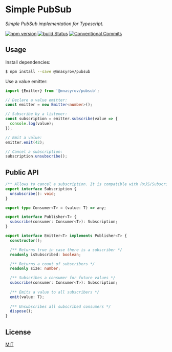 # Simple PubSub

_Simple PubSub implementation for Typescript._

[![npm version](https://badge.fury.io/js/%40mnasyrov%2Fpubsub.svg)](https://www.npmjs.com/@mnasyrov/pubsub)
[![build Status](https://travis-ci.org/mnasyrov/pubsub.svg?branch=master)](https://travis-ci.org/mnasyrov/pubsub)
[![Conventional Commits](https://img.shields.io/badge/Conventional%20Commits-1.0.0-yellow.svg)](https://conventionalcommits.org)

## Usage

Install dependencies:

```bash
$ npm install --save @mnasyrov/pubsub
```

Use a value emitter:

```typescript
import {Emitter} from '@mnasyrov/pubsub';

// Declare a value emitter:
const emitter = new Emitter<number>();

// Subscribe by a listener:
const subscription = emitter.subscribe(value => {
  console.log(value);
});

// Emit a value:
emitter.emit(42);

// Cancel a subscription:
subscription.unsubscribe();
```

## Public API

```typescript
/** Allows to cancel a subscription. It is compatible with RxJS/Subscription. */
export interface Subscription {
  unsubscribe(): void;
}

export type Consumer<T> = (value: T) => any;

export interface Publisher<T> {
  subscribe(consumer: Consumer<T>): Subscription;
}

export interface Emitter<T> implements Publisher<T> {
  constructor();

  /** Returns true in case there is a subscriber */
  readonly isSubscribed: boolean;

  /** Returns a count of subscribers */
  readonly size: number;

  /** Subscribes a consumer for future values */
  subscribe(consumer: Consumer<T>): Subscription;
  
  /** Emits a value to all subscribers */
  emit(value: T);
  
  /** Unsubscribes all subscribed consumers */
  dispose();
}
```


## License

[MIT](LICENSE)
